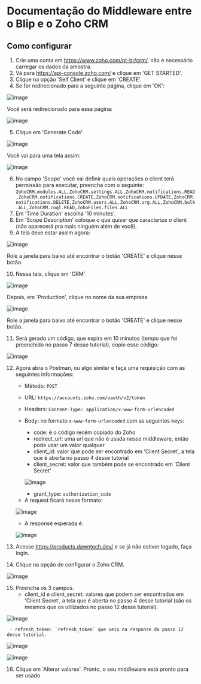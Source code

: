 # Documentação do Middleware entre o Blip e o Zoho CRM
## Como configurar

1. Crie uma conta em https://www.zoho.com/pt-br/crm/, não é necessário carregar os dados da amostra.
2. Vá para https://api-console.zoho.com/ e clique em 'GET STARTED'.
3. Clique na opção 'Self Client' e clique em 'CREATE'.
4. Se for redirecionado para a seguinte página, clique em 'OK':

![image](./images/tela_confirmation_self_client.png)

Você será redirecionado para essa página:

![image](./images/tela_client_id_secret.png)

5. Clique em 'Generate Code'.

![image](./images/tela_go_to_generate_code.png)

Você vai para uma tela assim:

![image](./images/tela_clean_generate_code.png)

6. No campo 'Scope' você vai definir quais operações o client terá permissão para executar, preencha com o seguinte:
`ZohoCRM.modules.ALL,ZohoCRM.settings.ALL,ZohoCRM.notifications.READ,ZohoCRM.notifications.CREATE,ZohoCRM.notifications.UPDATE,ZohoCRM.notifications.DELETE,ZohoCRM.users.ALL,ZohoCRM.org.ALL,ZohoCRM.bulk.ALL,ZohoCRM.coql.READ,ZohoFiles.files.ALL `
7. Em 'Time Duration' escolha '10 minutes'.
8. Em 'Scope Description' coloque o que quiser que caracterize o client (não aparecerá pra mais ninguém além de você).
9. A tela deve estar assim agora:

![image](./images/tela_generate_code.png)

Role a janela para baixo até encontrar o botão 'CREATE' e clique nesse botão.

10. Nessa tela, clique em 'CRM'

![image](./images/tela_clicar_crm.png)

Depois, em 'Production', clique no nome da sua empresa

![image](./images//tela_clicar_crm_2.png)

Role a janela para baixo até encontrar o botão 'CREATE' e clique nesse botão.

11. Será gerado um código, que expira em 10 minutos (tempo que foi preenchido no passo 7 desse tutorial), copie esse código:

![image](./images/tela_generated_code.png)

12. Agora abra o Postman, ou algo similar e faça uma requisição com as seguintes informações:
    - Método: `POST`
    - URL: `https://accounts.zoho.com/oauth/v2/token`
    - Headers: `Content-Type: application/x-www-form-urlencoded`
    - Body: no formato `x-www-form-urlencoded` com as seguintes keys:
        * code: é o código recém copiado do Zoho
        * redirect_url: uma url que não é usada nesse middleware, então pode usar um valor qualquer
        * client_id: valor que pode ser encontrado em 'Client Secret', a tela que é aberta no passo 4 desse tutorial
        * client_secret: valor que também pode se encontrado em 'Client Secret'

        ![image](./images/tela_client_secret_highlighted.png)

        * grant_type: `authorization_code`
    * A request ficará nesse formato:
    
    ![image](./images/tela_get_refresh_token_request.png)
    
    * A response esperada é:
    
    ![image](./images/tela_get_refresh_token_response.png)

13. Acesse https://products.dawntech.dev/ e se já não estiver logado, faça login.
14. Clique na opção de configurar o Zoho CRM.

![image](./images/tela_products_dawntech.png)

15. Preencha os 3 campos.
     - client_id e client_secret: valores que podem ser encontrados em 'Client Secret', a tela que é aberta no passo 4 desse tutorial (são os mesmos que os utilizados no passo 12 desse tutorial).

![image](./images/tela_client_secret_highlighted.png)

     - refresh_token: `refresh_token` que veio na response do passo 12 desse tutorial.

![image](./images/tela_refresh_token_highlighted.png)

![image](./images/tela_settings.png)

16. Clique em 'Alterar valores'. Pronto, o seu middleware está pronto para ser usado.
